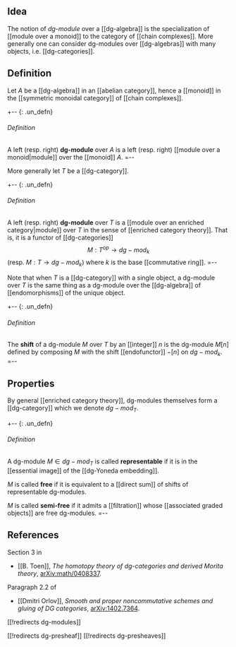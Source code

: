 ## Idea

The notion of _dg-module_ over a [[dg-algebra]] is the specialization of [[module over a monoid]] to the category of [[chain complexes]]. More generally one can consider dg-modules over [[dg-algebras]] with many objects, i.e. [[dg-categories]].

## Definition

Let $A$ be a [[dg-algebra]] in an [[abelian category]], hence a [[monoid]] in the [[symmetric monoidal category]] of [[chain complexes]].

+-- {: .un_defn}
###### Definition
A left (resp. right) **dg-module** over $A$ is a left (resp. right) [[module over a monoid|module]] over the [[monoid]] $A$.
=--

More generally let $T$ be a [[dg-category]].

+-- {: .un_defn}
###### Definition
A left (resp. right) **dg-module** over $T$ is a [[module over an enriched category|module]] over $T$ in the sense of [[enriched category theory]]. That is, it is a functor of [[dg-categories]]
  $$ M : T^{op} \longrightarrow dg-mod_k $$
(resp. $M : T \longrightarrow dg-mod_k$) where $k$ is the base [[commutative ring]].
=--

Note that when $T$ is a [[dg-category]] with a single object, a dg-module over $T$ is the same thing as a dg-module over the [[dg-algebra]] of [[endomorphisms]] of the unique object.

+-- {: .un_defn}
###### Definition
The **shift** of a dg-module $M$ over $T$ by an [[integer]] $n$ is the dg-module $M[n]$ defined by composing $M$ with the shift [[endofunctor]] $-[n]$ on $dg-mod_k$.
=--


## Properties

By general [[enriched category theory]], dg-modules themselves form a [[dg-category]] which we denote $dg-mod_T$.

+-- {: .un_defn}
###### Definition
A dg-module $M \in dg-mod_T$ is called **representable** if it is in the [[essential image]] of the [[dg-Yoneda embedding]].

$M$ is called **free** if it is equivalent to a [[direct sum]] of shifts of representable dg-modules.

$M$ is called **semi-free** if it admits a [[filtration]] whose [[associated graded objects]] are free dg-modules.
=--


## References

Section 3 in

* [[B. Toen]], _The homotopy theory of dg-categories and derived Morita theory_, [arXiv:math/0408337](http://arxiv.org/abs/math/0408337).

Paragraph 2.2 of

* [[Dmitri Orlov]], _Smooth and proper noncommutative schemes and gluing of DG categories_, [arXiv:1402.7364](http://arxiv.org/abs/1402.7364).

[[!redirects dg-modules]]

[[!redirects dg-presheaf]]
[[!redirects dg-presheaves]]